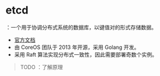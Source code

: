 # etcd

：一个用于协调分布式系统的数据库，以键值对的形式存储数据。
- [官方文档](https://etcd.io/docs/v3.5/)
- 由 CoreOS 团队于 2013 年开源，采用 Golang 开发。
- 采用 Raft 算法实现分布式一致性，因此需要部署奇数个实例。

> TODO ：了解原理

